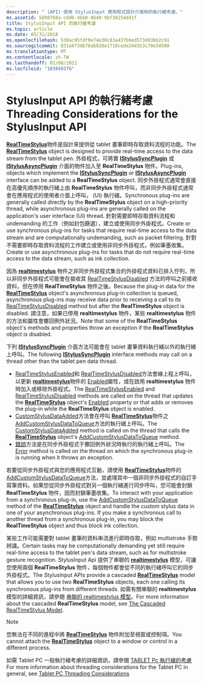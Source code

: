 ```yaml
---
description: " (API) 使用 StylusInput 應用程式設計介面時的執行緒考慮。"
ms.assetid: 5d98768a-c60b-4bb0-8640-9bf38254d41f
title: StylusInput API 的執行緒考慮
ms.topic: article
ms.date: 05/31/2018
ms.openlocfilehash: 530ac95fdf0e74e30c83a437b6ed573d03bb2c91
ms.sourcegitcommit: 831e8f3db78ab820e1710cede244553c70e50500
ms.translationtype: MT
ms.contentlocale: zh-TW
ms.lasthandoff: 01/08/2021
ms.locfileid: "103849376"
---
```

# <a name="threading-considerations-for-the-stylusinput-api"></a><span data-ttu-id="71bd3-103">StylusInput API 的執行緒考慮</span><span class="sxs-lookup"><span data-stu-id="71bd3-103">Threading Considerations for the StylusInput API</span></span>

<span data-ttu-id="71bd3-104">[**RealTimeStylus**](realtimestylus-class.md)物件是設計來提供從 tablet 畫筆即時存取資料流程的功能。</span><span class="sxs-lookup"><span data-stu-id="71bd3-104">The [**RealTimeStylus**](realtimestylus-class.md) object is designed to provide real-time access to the data stream from the tablet pen.</span></span> <span data-ttu-id="71bd3-105">外掛程式，可將實 [**IStylusSyncPlugin**](/windows/win32/api/rtscom/nn-rtscom-istylussyncplugin) 或 [**IStylusAsyncPlugin**](/windows/win32/api/rtscom/nn-rtscom-istylusasyncplugin) 介面的物件加入至 **RealTimeStylus** 物件。</span><span class="sxs-lookup"><span data-stu-id="71bd3-105">Plug-ins, objects which implement the [**IStylusSyncPlugin**](/windows/win32/api/rtscom/nn-rtscom-istylussyncplugin) or [**IStylusAsyncPlugin**](/windows/win32/api/rtscom/nn-rtscom-istylusasyncplugin) interface can be added to a **RealTimeStylus** object.</span></span> <span data-ttu-id="71bd3-106">同步外掛程式通常會直接在高優先順序的執行緒上由 **RealTimeStylus** 物件呼叫，而非同步外掛程式通常會在應用程式的使用者介面上呼叫， (UI) 執行緒。</span><span class="sxs-lookup"><span data-stu-id="71bd3-106">Synchronous plug-ins are generally called directly by the **RealTimeStylus** object on a high-priority thread, while asynchronous plug-ins are generally called on the application's user interface (UI) thread.</span></span> <span data-ttu-id="71bd3-107">針對需要即時存取資料流程和 undemanding 的工作（例如封包篩選），建立或使用同步外掛程式。</span><span class="sxs-lookup"><span data-stu-id="71bd3-107">Create or use synchronous plug-ins for tasks that require real-time access to the data stream and are computationally undemanding, such as packet filtering.</span></span> <span data-ttu-id="71bd3-108">針對不需要即時存取資料流程的工作建立或使用非同步外掛程式，例如筆墨收集。</span><span class="sxs-lookup"><span data-stu-id="71bd3-108">Create or use asynchronous plug-ins for tasks that do not require real-time access to the data stream, such as ink collection.</span></span>

<span data-ttu-id="71bd3-109">因為 [**realtimestylus**](realtimestylus-class.md) 物件之非同步外掛程式集合的外掛程式資料已排入佇列，所以非同步外掛程式可能會在接收其 [RealTimeStylusDisabled](/previous-versions/ms824774(v=msdn.10)) 方法的呼叫之前接收資料，但在停用 **RealTimeStylus** 物件之後。</span><span class="sxs-lookup"><span data-stu-id="71bd3-109">Because the plug-in data for the [**RealTimeStylus**](realtimestylus-class.md) object's asynchronous plug-in collection is queued, asynchronous plug-ins may receive data prior to receiving a call to its [RealTimeStylusDisabled](/previous-versions/ms824774(v=msdn.10)) method but after the **RealTimeStylus** object is disabled.</span></span> <span data-ttu-id="71bd3-110">請注意，如果已停用 **realtimestylus** 物件，某些 **realtimestylus** 物件的方法和屬性會擲回例外狀況。</span><span class="sxs-lookup"><span data-stu-id="71bd3-110">Note that some of the **RealTimeStylus** object's methods and properties throw an exception if the **RealTimeStylus** object is disabled.</span></span>

<span data-ttu-id="71bd3-111">下列 [**IStylusSyncPlugin**](/windows/win32/api/rtscom/nn-rtscom-istylussyncplugin) 介面方法可能會在 tablet 畫筆資料執行緒以外的執行緒上呼叫。</span><span class="sxs-lookup"><span data-stu-id="71bd3-111">The following [**IStylusSyncPlugin**](/windows/win32/api/rtscom/nn-rtscom-istylussyncplugin) interface methods may call on a thread other than the tablet pen data thread.</span></span>

-   <span data-ttu-id="71bd3-112">[RealTimeStylusEnabled](/previous-versions/ms824758(v=msdn.10))和 [RealTimeStylusDisabled](/previous-versions/ms824757(v=msdn.10))方法會線上程上呼叫，以更新 [**realtimestylus**](realtimestylus-class.md)物件的 [Enabled](/previous-versions/ms585380(v=vs.100))屬性，或在啟用 **realtimestylus** 物件時加入或移除外掛程式。</span><span class="sxs-lookup"><span data-stu-id="71bd3-112">The [RealTimeStylusEnabled](/previous-versions/ms824758(v=msdn.10)) and [RealTimeStylusDisabled](/previous-versions/ms824757(v=msdn.10)) methods are called on the thread that updates the [**RealTimeStylus**](realtimestylus-class.md) object's [Enabled](/previous-versions/ms585380(v=vs.100)) property or that adds or removes the plug-in while the **RealTimeStylus** object is enabled.</span></span>
-   <span data-ttu-id="71bd3-113">[CustomStylusDataAdded](/previous-versions/ms824753(v=msdn.10))方法會在呼叫 [**RealTimeStylus**](realtimestylus-class.md)物件之 [AddCustomStylusDataToQueue](/previous-versions/ms825761(v=msdn.10))方法的執行緒上呼叫。</span><span class="sxs-lookup"><span data-stu-id="71bd3-113">The [CustomStylusDataAdded](/previous-versions/ms824753(v=msdn.10)) method is called on the thread that calls the [**RealTimeStylus**](realtimestylus-class.md) object's [AddCustomStylusDataToQueue](/previous-versions/ms825761(v=msdn.10)) method.</span></span>
-   <span data-ttu-id="71bd3-114">[錯誤](/previous-versions/ms824754(v=msdn.10))方法是在同步外掛程式于擲回例外狀況時執行的執行緒上呼叫。</span><span class="sxs-lookup"><span data-stu-id="71bd3-114">The [Error](/previous-versions/ms824754(v=msdn.10)) method is called on the thread on which the synchronous plug-in is running when it throws an exception.</span></span>

<span data-ttu-id="71bd3-115">若要從同步外掛程式與您的應用程式互動，請使用 [**RealTimeStylus**](realtimestylus-class.md)物件的 [AddCustomStylusDataToQueue](/previous-versions/ms825761(v=msdn.10))方法，並處理其中一個非同步外掛程式的自訂手寫筆資料。如果您從同步外掛程式對另一個執行緒進行同步呼叫，您可能會封鎖 **RealTimeStylus** 物件，因而封鎖筆墨收集。</span><span class="sxs-lookup"><span data-stu-id="71bd3-115">To interact with your application from a synchronous plug-in, use the [AddCustomStylusDataToQueue](/previous-versions/ms825761(v=msdn.10)) method of the [**RealTimeStylus**](realtimestylus-class.md) object and handle the custom stylus data in one of your asynchronous plug-ins. If you make a synchronous call to another thread from a synchronous plug-in, you may block the **RealTimeStylus** object and thus block ink collection.</span></span>

<span data-ttu-id="71bd3-116">某些工作可能需要對 tablet 畫筆的資料串流進行即時存取，例如 multistroke 手勢辨識。</span><span class="sxs-lookup"><span data-stu-id="71bd3-116">Certain tasks may be computationally demanding yet still require real-time access to the tablet pen's data stream, such as for multistroke gesture recognition.</span></span> <span data-ttu-id="71bd3-117">StylusInput Api 提供了串聯的 [**realtimestylus**](realtimestylus-class.md) 模型，可讓您使用兩個 **RealTimeStylus** 物件，每個物件都會從不同的執行緒呼叫它的同步外掛程式。</span><span class="sxs-lookup"><span data-stu-id="71bd3-117">The StylusInput APIs provide a cascaded [**RealTimeStylus**](realtimestylus-class.md) model that allows you to use two **RealTimeStylus** objects, each one calling its synchronous plug-ins from different threads.</span></span> <span data-ttu-id="71bd3-118">如需有關串聯的 **realtimestylus** 模型的詳細資訊，請參閱 [串聯的 realtimestylus 模型](the-cascaded-realtimestylus-model.md)。</span><span class="sxs-lookup"><span data-stu-id="71bd3-118">For more information about the cascaded **RealTimeStylus** model, see [The Cascaded RealTimeStylus Model](the-cascaded-realtimestylus-model.md).</span></span>

> [!Note]  
> <span data-ttu-id="71bd3-119">您無法在不同的進程中將 [**RealTimeStylus**](realtimestylus-class.md) 物件附加至視窗或控制項。</span><span class="sxs-lookup"><span data-stu-id="71bd3-119">You cannot attach the [**RealTimeStylus**](realtimestylus-class.md) object to a window or control in a different process.</span></span>

 

<span data-ttu-id="71bd3-120">如需 Tablet PC 一般執行緒考慮的詳細資訊，請參閱 [TABLET Pc 執行緒的考慮](tablet-pc-threading-considerations.md)</span><span class="sxs-lookup"><span data-stu-id="71bd3-120">For more information about threading considerations for the Tablet PC in general, see [Tablet PC Threading Considerations](tablet-pc-threading-considerations.md)</span></span>

 

 
